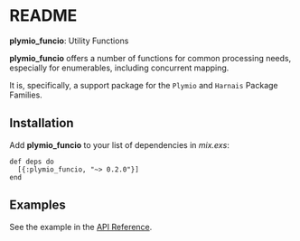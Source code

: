 # README

**plymio\_funcio**: Utility Functions

**plymio\_funcio** offers a number of functions for common processing
needs, especially for enumerables, including concurrent mapping.

It is, specifically, a support package for the `Plymio` and `Harnais`
Package Families.

## Installation

Add **plymio\_funcio** to your list of dependencies in *mix.exs*:

    def deps do
      [{:plymio_funcio, "~> 0.2.0"}]
    end

## Examples

See the example in the [API Reference](<https://hexdocs.pm/plymio_funcio/api-reference.html>).
